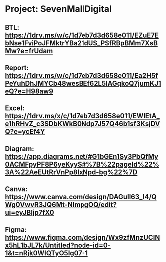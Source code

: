 # Project: SevenMallDigital
## BTL: https://1drv.ms/w/c/1d7eb7d3d658e011/EZuE7EbNse1FviPoJFMktrYBa21dUS_PSfRBpBMm7XsBMw?e=frUdam
## Report: https://1drv.ms/w/c/1d7eb7d3d658e011/Ea2H5fPeYuhDhJMYCb48wesBEf62L5lAGqkoQ7jumKJ1eQ?e=H98aw9
## Excel: https://1drv.ms/x/c/1d7eb7d3d658e011/EWlEtA_e1hRHvZ_c3SDbKWkB0Ndp7J57Q46b1sf3KsjDVQ?e=ycEf4Y
## Diagram: https://app.diagrams.net/#G1bGEn1Sy3PbQfMy0ACMFpyPF8P6yeKyyS#%7B%22pageId%22%3A%22AeEUtRrVnPp8lxNpd-bg%22%7D
## Canva: https://www.canva.com/design/DAGuIl63_l4/QWg0VwvR3JQ6Mt-NImpgOQ/edit?ui=eyJBIjp7fX0
## Figma: https://www.figma.com/design/Wx9zfMnzUCINx5hL1bJL7k/Untitled?node-id=0-1&t=nRjk0WIQTyO5Ig07-1
